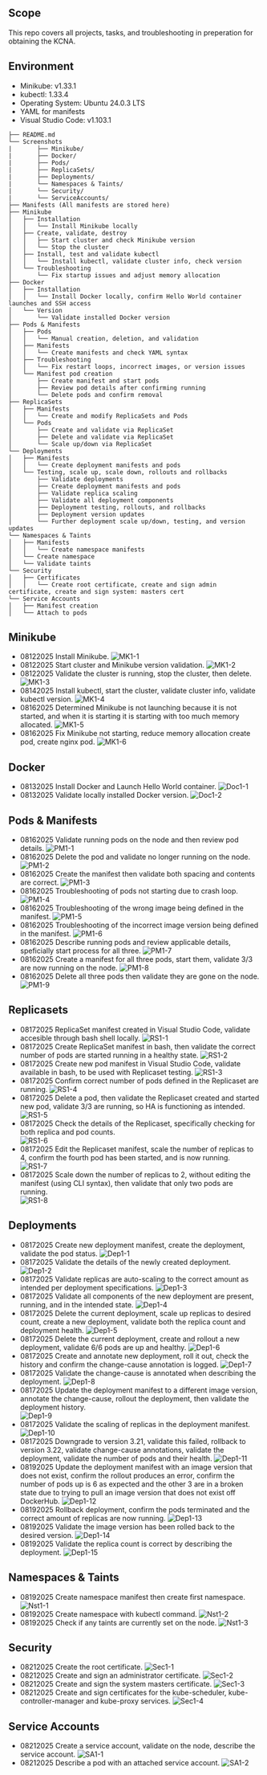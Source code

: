 ## Scope
This repo covers all projects, tasks, and troubleshooting in preperation for obtaining the KCNA. 

## Environment
- Minikube: v1.33.1
- kubectl: 1.33.4
- Operating System: Ubuntu 24.0.3 LTS
- YAML for manifests
- Visual Studio Code: v1.103.1

```
├── README.md
└── Screenshots
|       ├── Minikube/
|       ├── Docker/
|       ├── Pods/
|       ├── ReplicaSets/
|       ├── Deployments/
|       └── Namespaces & Taints/
|       └── Security/
|       └── ServiceAccounts/
├── Manifests (All manifests are stored here)
├── Minikube
│   ├── Installation
│   │   └── Install Minikube locally
│   ├── Create, validate, destroy
│   │   ├── Start cluster and check Minikube version
│   │   └── Stop the cluster
│   ├── Install, test and validate kubectl
│   │   └── Install kubectl, validate cluster info, check version
│   └── Troubleshooting
│       └── Fix startup issues and adjust memory allocation
├── Docker
│   ├── Installation
│   │   └── Install Docker locally, confirm Hello World container launches and SSH access
│   └── Version
│       └── Validate installed Docker version
├── Pods & Manifests
│   ├── Pods
│   │   └── Manual creation, deletion, and validation 
│   ├── Manifests
│   │   └── Create manifests and check YAML syntax
│   ├── Troubleshooting
│   │   └── Fix restart loops, incorrect images, or version issues
│   └── Manifest pod creation
│       ├── Create manifest and start pods
│       ├── Review pod details after confirming running
│       └── Delete pods and confirm removal
├── ReplicaSets
│   ├── Manifests
│   │   └── Create and modify ReplicaSets and Pods
│   └── Pods 
│       ├── Create and validate via ReplicaSet
│       ├── Delete and validate via ReplicaSet
│       └── Scale up/down via ReplicaSet
└── Deployments
│   ├── Manifests
│   │   └── Create deployment manifests and pods
│   └── Testing, scale up, scale down, rollouts and rollbacks
│       ├── Validate deployments
│       ├── Create deployment manifests and pods
│       ├── Validate replica scaling
│       ├── Validate all deployment components
│       ├── Deployment testing, rollouts, and rollbacks
│       ├── Deployment version updates
│       └── Further deployment scale up/down, testing, and version updates
└── Namespaces & Taints
│   ├── Manifests
│   │   └── Create namespace manifests
│   └── Create namespace
│   └── Validate taints
└── Security
│   ├── Certificates
│   │   └── Create root certificate, create and sign admin certificate, create and sign system: masters cert
└── Service Accounts
│   ├── Manifest creation
│   └── Attach to pods
```
## Minikube
- 08122025 Install Minikube.
  ![MK1-1](Minikube/MK1-1.jpg)
- 08122025 Start cluster and Minikube version validation.
  ![MK1-2](Minikube/MK1-2.jpg)
- 08122025 Validate the cluster is running, stop the cluster, then delete.
  ![MK1-3](Minikube/MK1-3.jpg)
- 08142025 Install kubectl, start the cluster, validate cluster info, validate kubectl version.
  ![MK1-4](Minikube/MK1-4.jpg)
- 08162025 Determined Minikube is not launching because it is not started, and when it is starting it is starting with too much memory allocated.
  ![MK1-5](Minikube/MK1-5.jpg)
- 08162025 Fix Minikube not starting, reduce memory allocation create pod, create nginx pod.
  ![MK1-6](Minikube/MK1-6.jpg)

## Docker
- 08132025 Install Docker and Launch Hello World container.
  ![Doc1-1](Docker/Doc1-1.jpg)
- 08132025 Validate locally installed Docker version.
  ![Doc1-2](Docker/Doc1-2.jpg)

## Pods & Manifests
- 08162025 Validate running pods on the node and then review pod details.
  ![PM1-1](Pods_Manifests/PM1-1.jpg)
- 08162025 Delete the pod and validate no longer running on the node.
  ![PM1-2](Pods_Manifests/PM1-2.jpg)
- 08162025 Create the manifest then validate both spacing and contents are correct.
  ![PM1-3](Pods_Manifests/PM1-3.jpg)
- 08162025 Troubleshooting of pods not starting due to crash loop.
  ![PM1-4](Pods_Manifests/PM1-4.jpg)
- 08162025 Troubleshooting of the wrong image being defined in the manifest.
  ![PM1-5](Pods_Manifests/PM1-5.jpg)
- 08162025 Troubleshooting of the incorrect image version being defined in the manifest.
  ![PM1-6](Pods_Manifests/PM1-6.jpg)
- 08162025 Describe running pods and review applicable details, speficially start process for all three.
  ![PM1-7](Pods_Manifests/PM1-7.jpg)
- 08162025 Create a manifest for all three pods, start them, validate 3/3 are now running on the node.
  ![PM1-8](Pods_Manifests/PM1-8.jpg)
- 08162025 Delete all three pods then validate they are gone on the node.
  ![PM1-9](Pods_Manifests/PM1-9.jpg)

## Replicasets
- 08172025 ReplicaSet manifest created in Visual Studio Code, validate accesible through bash shell locally.
  ![RS1-1](Replicasets/RS1-1.jpg)
- 08172025 Create ReplicaSet manifest in bash, then validate the correct number of pods are started running in a healthy state.
  ![RS1-2](Replicasets/RS1-2.jpg)
- 08172025 Create new pod manifest in Visual Studio Code, validate available in bash, to be used with Replicaset testing.
  ![RS1-3](Replicasets/RS1-3.jpg)
- 08172025 Confirm correct number of pods defined in the Replicaset are running.
  ![RS1-4](Replicasets/RS1-4.jpg)
- 08172025 Delete a pod, then validate the Replicaset created and started new pod, validate 3/3 are running, so HA is functioning as intended.
  ![RS1-5](Replicasets/RS1-5.jpg)
- 08172025 Check the details of the Replicaset, specifically checking for both replica and pod counts.  
  ![RS1-6](Replicasets/RS1-6.jpg)
- 08172025 Edit the Replicaset manifest, scale the number of replicas to 4, confirm the fourth pod has been started, and is now running.  
  ![RS1-7](Replicasets/RS1-7.jpg)
- 08172025 Scale down the number of replicas to 2, without editing the manifest (using CLI syntax), then validate that only two pods are running.  
  ![RS1-8](Replicasets/RS1-8.jpg)
  
## Deployments
- 08172025 Create new deployment manifest, create the deployment, validate the pod status.
  ![Dep1-1](Deployments/Dep1-1.jpg)
- 08172025 Validate the details of the newly created deployment.
  ![Dep1-2](Deployments/Dep1-2.jpg)
- 08172025 Validate replicas are auto-scaling to the correct amount as intended per deployment specifications.
  ![Dep1-3](Deployments/Dep1-3.jpg)
- 08172025 Validate all components of the new deployment are present, running, and in the intended state.
  ![Dep1-4](Deployments/Dep1-4.jpg)
- 08172025 Delete the current deployment, scale up replicas to desired count, create a new deployment, validate both the replica count and deployment health.
  ![Dep1-5](Deployments/Dep1-5.jpg)
- 08172025 Delete the current deployment, create and rollout a new deployment, validate 6/6 pods are up and healthy.
  ![Dep1-6](Deployments/Dep1-6.jpg)
- 08172025 Create and annotate new deployment, roll it out, check the history and confirm the change-cause annotation is logged.
  ![Dep1-7](Deployments/Dep1-7.jpg)
- 08172025 Validate the change-cause is annotated when describing the deployment.
  ![Dep1-8](Deployments/Dep1-8.jpg)
- 08172025 Update the deployment manifest to a different image version, annotate the change-cause, rollout the deployment, then validate the deployment history.  
  ![Dep1-9](Deployments/Dep1-9.jpg)
- 08172025 Validate the scaling of replicas in the deployment manifest.
  ![Dep1-10](Deployments/Dep1-10.jpg)
- 08172025 Downgrade to version 3.21, validate this failed, rollback to version 3.22, validate change-cause annotations, validate the deployment, validate the number of pods and their health.
  ![Dep1-11](Deployments/Dep1-11.jpg)
- 08192025 Update the deployment manifest with an image version that does not exist, confirm the rollout produces an error, confirm the number of pods up is 6 as expected and the other 3 are in a broken state due to trying to pull an image version that does not exist off DockerHub.
  ![Dep1-12](Deployments/Dep1-12.jpg)
- 08192025 Rollback deployment, confirm the pods terminated and the correct amount of replicas are now running.
  ![Dep1-13](Deployments/Dep1-13.jpg)
- 08192025 Validate the image version has been rolled back to the desired version.
  ![Dep1-14](Deployments/Dep1-14.jpg)
- 08192025 Validate the replica count is correct by describing the deployment.
  ![Dep1-15](Deployments/Dep1-15.jpg)

## Namespaces & Taints
- 08192025 Create namespace manifest then create first namespace.
  ![Nst1-1](Namespaces/Nst1-1.jpg)
- 08192025 Create namespace with kubectl command.
  ![Nst1-2](Namespaces/Nst1-2.jpg)
- 08192025 Check if any taints are currently set on the node.
  ![Nst1-3](Namespaces/Nst1-3.jpg)

## Security
- 08212025 Create the root certificate.
  ![Sec1-1](Security/Sec1-1.jpg)
- 08212025 Create and sign an administrator certificate.
  ![Sec1-2](Security/Sec1-2.jpg)
- 08212025 Create and sign the system masters certificate.
  ![Sec1-3](Security/Sec1-3.jpg)
- 08212025 Create and sign certificates for the kube-scheduler, kube-controller-manager and kube-proxy services.
  ![Sec1-4](Security/Sec1-4.jpg)

## Service Accounts
- 08212025 Create a service account, validate on the node, describe the service account.
  ![SA1-1](ServiceAccounts/SA1-1.jpg)
- 08212025 Describe a pod with an attached service account.
  ![SA1-2](ServiceAccounts/SA1-2.jpg)
